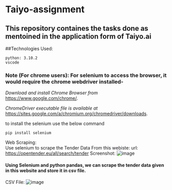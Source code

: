 # Taiyo-assignment

## This repository containes the tasks done as mentoined in the application form of Taiyo.ai

##Technologies Used:
```
python: 3.10.2
vscode
```
### Note (For chrome users): For selenium to access the browser, it would require the chrome webdriver installed- 
_Download and install Chrome Browser from_ https://www.google.com/chrome/.

_ChromeDriver executable file is available at_ https://sites.google.com/a/chromium.org/chromedriver/downloads.


to install the selenium use the below command
```
pip install selenium
```

Web Scraping:
<br />
Use selenium to scrape the Tender Data From this webiste: url: https://opentender.eu/all/search/tender
Screenshot:
![image](https://user-images.githubusercontent.com/100796728/208157864-a1e65696-096a-4237-a743-c94b64a34eb2.png)

#### Using Selenium and python pandas, we can scrape the tender data given in this website and store it in csv file.
CSV File:
![image](https://user-images.githubusercontent.com/100796728/208157981-041dba23-e1c2-4388-bf83-314c788a1e35.png)
